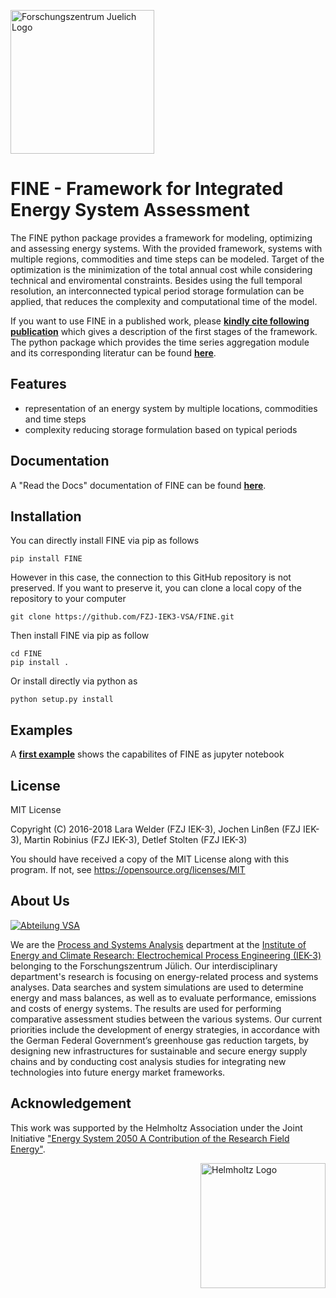 <a href="http://www.fz-juelich.de/iek/iek-3/EN/Forschung/_Process-and-System-Analysis/_node.html"><img src="http://www.fz-juelich.de/SharedDocs/Bilder/IBG/IBG-3/DE/Plant-soil-atmosphere%20exchange%20processes/INPLAMINT%20(BONARES)/Bild3.jpg?__blob=poster" alt="Forschungszentrum Juelich Logo" width="230px"></a> 

# FINE - Framework for Integrated Energy System Assessment

The FINE python package provides a framework for modeling, optimizing and assessing energy systems. With the provided framework, systems with multiple regions, commodities and time steps can be modeled. Target of the optimization is the minimization of the total annual cost while considering technical and enviromental constraints. Besides using the full temporal resolution, an interconnected typical period storage formulation can be applied, that reduces the complexity and computational time of the model.

If you want to use FINE in a published work, please [**kindly cite following publication**](https://www.sciencedirect.com/science/article/pii/S036054421830879X) which gives a description of the first stages of the framework. The python package which provides the time series aggregation module and its corresponding literatur can be found [**here**](https://github.com/FZJ-IEK3-VSA/tsam).

## Features
* representation of an energy system by multiple locations, commodities and time steps
* complexity reducing storage formulation based on typical periods

## Documentation

A "Read the Docs" documentation of FINE can be found [**here**](https://vsa-fine.readthedocs.io/en/latest/).

## Installation
You can directly install FINE via pip as follows

	pip install FINE

However in this case, the connection to this GitHub repository is not preserved. If you want to preserve it,
you can clone a local copy of the repository to your computer

	git clone https://github.com/FZJ-IEK3-VSA/FINE.git

Then install FINE via pip as follow
	
	cd FINE
	pip install . 
	
Or install directly via python as 

	python setup.py install
		
	
## Examples

A [**first example**](examples/Multi-regional%20Energy%20System%20Workflow/Multi-regional%20Energy%20System%20Workflow.ipynb) shows the capabilites of FINE as jupyter notebook

## License

MIT License

Copyright (C) 2016-2018 Lara Welder (FZJ IEK-3), Jochen Linßen (FZJ IEK-3), Martin Robinius (FZJ IEK-3), Detlef Stolten (FZJ IEK-3)

You should have received a copy of the MIT License along with this program.
If not, see https://opensource.org/licenses/MIT

## About Us 
<a href="http://www.fz-juelich.de/iek/iek-3/EN/Forschung/_Process-and-System-Analysis/_node.html"><img src="http://fz-juelich.de/SharedDocs/Bilder/IEK/IEK-3/Abteilungen2015/VSA_DepartmentPicture_2017.jpg?__blob=normal" alt="Abteilung VSA"></a> 

We are the [Process and Systems Analysis](http://www.fz-juelich.de/iek/iek-3/EN/Forschung/_Process-and-System-Analysis/_node.html) department at the [Institute of Energy and Climate Research: Electrochemical Process Engineering (IEK-3)](http://www.fz-juelich.de/iek/iek-3/EN/Home/home_node.html) belonging to the Forschungszentrum Jülich. Our interdisciplinary department's research is focusing on energy-related process and systems analyses. Data searches and system simulations are used to determine energy and mass balances, as well as to evaluate performance, emissions and costs of energy systems. The results are used for performing comparative assessment studies between the various systems. Our current priorities include the development of energy strategies, in accordance with the German Federal Government’s greenhouse gas reduction targets, by designing new infrastructures for sustainable and secure energy supply chains and by conducting cost analysis studies for integrating new technologies into future energy market frameworks.


## Acknowledgement

This work was supported by the Helmholtz Association under the Joint Initiative ["Energy System 2050   A Contribution of the Research Field Energy"](https://www.helmholtz.de/en/research/energy/energy_system_2050/).

<a href="https://www.helmholtz.de/en/"><img src="https://www.helmholtz.de/fileadmin/user_upload/05_aktuelles/Marke_Design/logos/HG_LOGO_S_ENG_RGB.jpg" alt="Helmholtz Logo" width="200px" style="float:right"></a>
